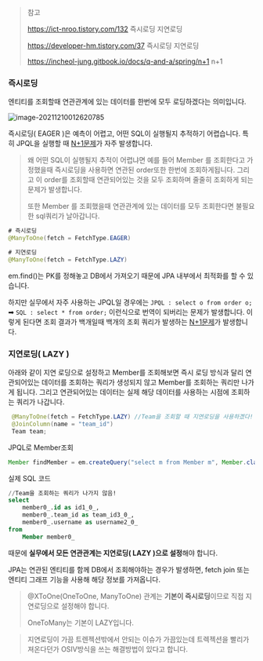 > 참고
>
> https://ict-nroo.tistory.com/132        즉시로딩 지연로딩
>
> https://developer-hm.tistory.com/37  즉시로딩 지연로딩
>
> https://incheol-jung.gitbook.io/docs/q-and-a/spring/n+1      n+1
>



### **즉시로딩**

엔티티를 조회할때 연관관계에 있는 데이터를 한번에 모두 로딩하겠다는 의미입니다.

![image-20211210012620785](C:\Users\1213h\AppData\Roaming\Typora\typora-user-images\image-20211210012620785.png)

즉시로딩( EAGER )은 예측이 어렵고, 어떤 SQL이 실행될지 추적하기 어렵습니다. 특히 JPQL을 실행할 때 [N+1문제](####N+1문제)가 자주 발생합니다.

>왜 어떤 SQL이 실행될지 추적이 어렵냐면 예를 들어 Member 를 조회한다고 가정했을때 즉시로딩을 사용하면 연관된 order또한 한번에 조회하게됩니다. 그리고 이 order를 조회할때 연관되어있는 것을 모두 조회하며 줄줄히 조회하게 되는 문제가 발생합니다.
>
>또한 Member 를 조회했을때 연관관계에 있는 데이터를 모두 조회한다면 불필요한 sql쿼리가 날아갑니다.



```java
# 즉시로딩
@ManyToOne(fetch = FetchType.EAGER)

# 지연로딩
@ManyToOne(fetch = FetchType.LAZY)
```

em.find()는 PK를 정해놓고 DB에서 가져오기 때문에 JPA 내부에서 최적화를 할 수 있습니다.

하지만 실무에서 자주 사용하는 JPQL일 경우에는  `JPQL : select o from order o; `  ➡ `SQL : select * from order;` 이런식으로 번역이 되버리는 문제가 발생합니다. 이렇게 된다면 조회 결과가 백개일때 백개의 조회 쿼리가 발생하는 [N+1문제](####N+1문제)가 발생합니다.





### 지연로딩( LAZY )

아래와 같이 지연 로딩으로 설정하고 Member를 조회해보면 즉시 로딩 방식과 달리 연관되어있는 데이터를 조회하는 쿼리가 생성되지 않고 Member를 조회하는 쿼리만 나가게 됩니다. 그리고 연관되어있는 데이터는 실제 해당 데이터를 사용하는 시점에 조회하는 쿼리가 나갑니다.



```java
 @ManyToOne(fetch = FetchType.LAZY) //Team을 조회할 때 지연로딩을 사용하곘다!
 @JoinColumn(name = "team_id")
 Team team;
```

JPQL로 Member조회

```java
Member findMember = em.createQuery("select m from Member m", Member.class).getSingleResult();
```

실제 SQL 코드

```SQL
//Team을 조회하는 쿼리가 나가지 않음!
select
    member0_.id as id1_0_,
    member0_.team_id as team_id3_0_,
    member0_.username as username2_0_ 
from
    Member member0_
```



때문에 **실무에서 모든 연관관계는 지연로딩( LAZY )으로 설정**해야 합니다. 

JPA는 연관된 엔티티를 함께 DB에서 조회해야하는 경우가 발생하면, fetch join 또는 엔티티 그래프 기능을 사용해 해당 정보를 가져옵니다.

> @XToOne(OneToOne, ManyToOne) 관계는 **기본이 즉시로딩**이므로 직접 지연로딩으로 설정해야 합니다.
>
> OneToMany는 기본이 LAZY입니다.









> 지연로딩이 가끔 트렌젝션밖에서 안되는 이슈가 가끔있는데 트렉젝션을 빨리가져온다던가 OSIV방식을 쓰는 해결방법이 있다고 합니다. 
